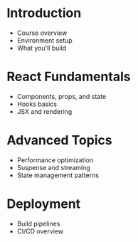 # Introduction

- Course overview
- Environment setup
- What you'll build

# React Fundamentals

- Components, props, and state
- Hooks basics
- JSX and rendering

# Advanced Topics

- Performance optimization
- Suspense and streaming
- State management patterns

# Deployment

- Build pipelines
- CI/CD overview
